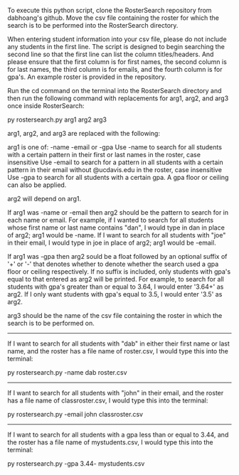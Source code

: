 To execute this python script, clone the RosterSearch repository from dabhoang's github. Move the csv file containing the roster for which the search is to be performed into the RosterSearch directory.

When entering student information into your csv file, please do not include any students in the first line. The script is designed to begin searching the second line so that the first line can list the column titles/headers. And please ensure that the first column is for first names, the second column is for last names, the third column is for emails, and the fourth column is for gpa's. An example roster is provided in the repository.

Run the cd command on the terminal into the RosterSearch directory and then run the following command with replacements for arg1, arg2, and arg3 once inside RosterSearch:

py rostersearch.py arg1 arg2 arg3 

arg1, arg2, and arg3 are replaced with the following:

arg1 is one of: -name -email or -gpa 
Use -name to search for all students with a certain pattern in their first or last names in the roster, case insensitive
Use -email to search for a pattern in all students with a certain pattern in their email without @ucdavis.edu in the roster, case insensitive
Use -gpa to search for all students with a certain gpa. A gpa floor or ceiling can also be applied. 

arg2 will depend on arg1. 

If arg1 was -name or -email then arg2 should be the pattern to search for in each name or email. 
For example, if I wanted to search for all students whose first name or last name contains "dan", I would type in dan in place of arg2; arg1 would be -name.
If I want to search for all students with "joe" in their email, I would type in joe in place of arg2; arg1 would be -email.

If arg1 was -gpa then arg2 sould be a float followed by an optional suffix of '+' or '-' that denotes whether to denote whether the search used a gpa floor or ceiling respectively. If no suffix is included, only students with gpa's equal to that entered as arg2 will be printed. 
For example, to search for all students with gpa's greater than or equal to 3.64, I would enter '3.64+' as arg2. If I only want students with gpa's equal to 3.5, I would enter '3.5' as arg2. 

arg3 should be the name of the csv file containing the roster in which the search is to be performed on. 

-----

If I want to search for all students with "dab" in either their first name or last name, and the roster has a file name of roster.csv, I would type this into the terminal:

py rostersearch.py -name dab roster.csv

-----

If I want to search for all students with "john" in their email, and the roster has a file name of classroster.csv, I would type this into the terminal:

py rostersearch.py -email john classroster.csv

-----

If I want to search for all students with a gpa less than or equal to 3.44, and the roster has a file name of mystudents.csv, I would type this into the terminal:

py rostersearch.py -gpa 3.44- mystudents.csv



